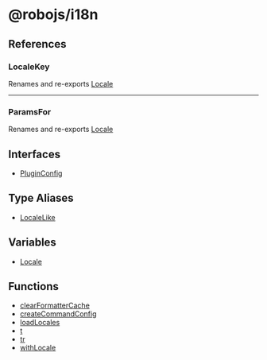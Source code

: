 # @robojs/i18n

## References

### LocaleKey

Renames and re-exports [Locale](Variable.Locale.md)

***

### ParamsFor

Renames and re-exports [Locale](Variable.Locale.md)

## Interfaces

- [PluginConfig](Interface.PluginConfig.md)

## Type Aliases

- [LocaleLike](TypeAlias.LocaleLike.md)

## Variables

- [Locale](Variable.Locale.md)

## Functions

- [clearFormatterCache](Function.clearFormatterCache.md)
- [createCommandConfig](Function.createCommandConfig.md)
- [loadLocales](Function.loadLocales.md)
- [t](Function.t.md)
- [tr](Function.tr.md)
- [withLocale](Function.withLocale.md)
